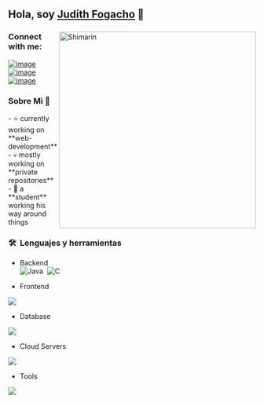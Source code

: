 ## Hola, soy [Judith Fogacho](https://github.com/JudithFogacho) 👋

<div>
  <img align="right" width="400" alt="Shimarin" src="https://i.imgur.com/eDGidzd.png"/>
  <h3 align="left">Connect with me:</h3>
  <div align="left">
  
  [![image](https://img.shields.io/badge/LinkedIn-ff69b4?style=for-the-badge&logo=linkedin&logoColor=white)](https://www.linkedin.com/in/judith-fogacho-268972323?trk=contact-info)
  [![image](https://img.shields.io/badge/Instagram-ff69b4?style=for-the-badge&logo=instagram&logoColor=white)](https://www.instagram.com/a.eluuu)
  [![image](https://img.shields.io/badge/Gmail-ff69b4?style=for-the-badge&logo=gmail&logoColor=white)](mailto:judithfogacho@gmail.com)  
  </div>
  
  <h3> Sobre Mi 👾 </h3>
  - ⭐ currently working on **web-development**
  - 💀 mostly working on **private repositories**
  - 👾 a **student** working his way around things
  

  ### 🛠 &nbsp;Lenguajes y herramientas
  - Backend
    <br/> 
  ![Java](https://img.shields.io/badge/-Java-05122A?style=flat&logo=Java&logoColor=FFA518)&nbsp;
  ![C](https://img.shields.io/badge/-C-05122A?style=flat&logo=C&logoColor=A8B9CC)&nbsp;

  
  - Frontend
  <p align="left">
    <a href="https://skillicons.dev">
      <img src="https://skillicons.dev/icons?i=ts,js,react,nextjs,redux,tailwind,materialui" />
    </a>
  </p>
  
  - Database
  <p align="left">
    <a href="https://skillicons.dev">
      <img src="https://skillicons.dev/icons?i=mongodb,mysql,postgresql" />
    </a>
  </p>
  
  - Cloud Servers
  <p align="left">
    <a href="https://skillicons.dev">
      <img src="https://skillicons.dev/icons?i=azure,aws,gcp,firebase,cloudflare" />
    </a>
  </p>
  
  - Tools
  <p align="left">
    <a href="https://skillicons.dev">
      <img src="https://skillicons.dev/icons?i=git,github,docker,figma,xd,idea,vscode,postman,linux" />
    </a>
  </p>

  
</div>
